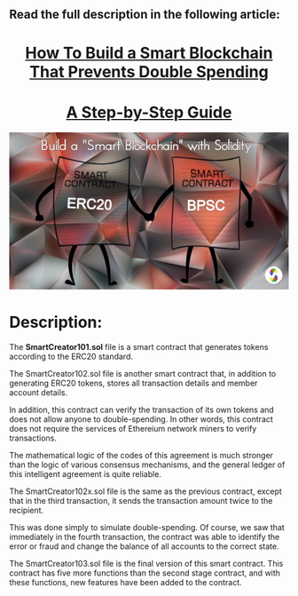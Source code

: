 ## Read the full description in the following article:

<div class="alert alert-success">
    <h1 align="center"><a href="https://hackernoon.com/how-to-build-a-smart-blockchain-that-prevents-double-spending-a-step-by-step-guide-vw9m33aq">How To Build a Smart Blockchain That Prevents Double Spending</h1>
    <h1 align="center"><a href="https://hackernoon.com/how-to-build-a-smart-blockchain-that-prevents-double-spending-a-step-by-step-guide-vw9m33aq">A Step-by-Step Guide</a></h1>
</div>

<img src="https://github.com/SomayyehGholami/Smart-Blockchain-with-Solidity/blob/master/imageForArticle/im101.jpg">

# Description:

The **SmartCreator101.sol** file is a smart contract that generates tokens according to the ERC20 standard.

The SmartCreator102.sol file is another smart contract that, in addition to generating ERC20 tokens, stores all transaction details and member account details.

In addition, this contract can verify the transaction of its own tokens and does not allow anyone to double-spending. In other words, this contract does not require the services of Ethereium network miners to verify transactions.

The mathematical logic of the codes of this agreement is much stronger than the logic of various consensus mechanisms, and the general ledger of this intelligent agreement is quite reliable.

The SmartCreator102x.sol file is the same as the previous contract, except that in the third transaction, it sends the transaction amount twice to the recipient.

This was done simply to simulate double-spending. Of course, we saw that immediately in the fourth transaction, the contract was able to identify the error or fraud and change the balance of all accounts to the correct state.

The SmartCreator103.sol file is the final version of this smart contract. This contract has five more functions than the second stage contract, and with these functions, new features have been added to the contract.

